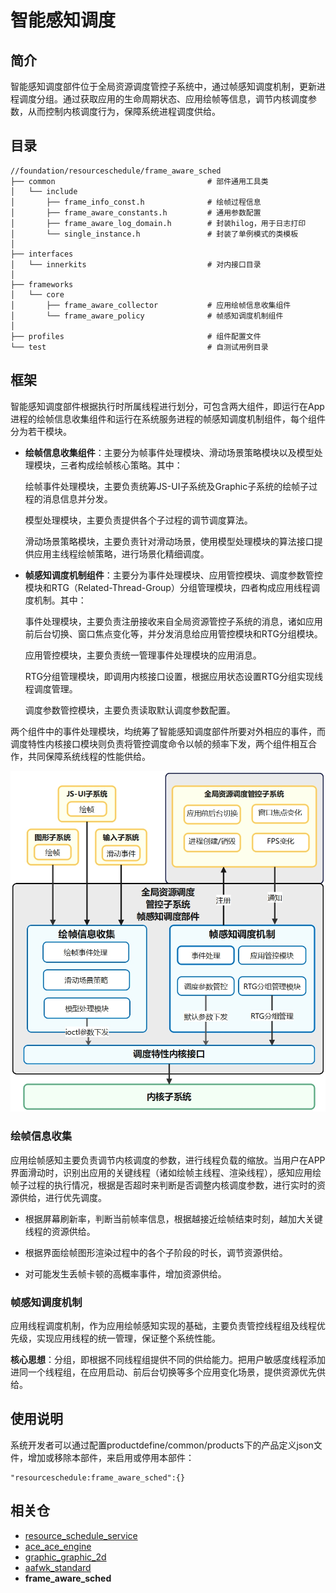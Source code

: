 # 智能感知调度



## 简介<a name="section_introduction"></a>

智能感知调度部件位于全局资源调度管控子系统中，通过帧感知调度机制，更新进程调度分组。通过获取应用的生命周期状态、应用绘帧等信息，调节内核调度参数，从而控制内核调度行为，保障系统进程调度供给。



## 目录<a name="section_catalogue"></a>

```
//foundation/resourceschedule/frame_aware_sched
├── common           						# 部件通用工具类
│   └── include
│       ├── frame_info_const.h				# 绘帧过程信息
│       ├── frame_aware_constants.h	        # 通用参数配置
│       ├── frame_aware_log_domain.h	    # 封装hilog，用于日志打印
│       └── single_instance.h				# 封装了单例模式的类模板
│
├── interfaces
│   └── innerkits    						# 对内接口目录
│
├── frameworks                              
│   └── core
│	    ├── frame_aware_collector           # 应用绘帧信息收集组件
│       └── frame_aware_policy              # 帧感知调度机制组件
│		
├── profiles       						    # 组件配置文件
└── test 									# 自测试用例目录
```


## 框架<a name="section_frameworks"></a>

智能感知调度部件根据执行时所属线程进行划分，可包含两大组件，即运行在App进程的绘帧信息收集组件和运行在系统服务进程的帧感知调度机制组件，每个组件分为若干模块。

- **绘帧信息收集组件**：主要分为帧事件处理模块、滑动场景策略模块以及模型处理模块，三者构成绘帧核心策略。其中：

  绘帧事件处理模块，主要负责统筹JS-UI子系统及Graphic子系统的绘帧子过程的消息信息并分发。

  模型处理模块，主要负责提供各个子过程的调节调度算法。

  滑动场景策略模块，主要负责针对滑动场景，使用模型处理模块的算法接口提供应用主线程绘帧策略，进行场景化精细调度。

- **帧感知调度机制组件**：主要分为事件处理模块、应用管控模块、调度参数管控模块和RTG（Related-Thread-Group）分组管理模块，四者构成应用线程调度机制。其中：
  
  事件处理模块，主要负责注册接收来自全局资源管控子系统的消息，诸如应用前后台切换、窗口焦点变化等，并分发消息给应用管控模块和RTG分组模块。
  
  应用管控模块，主要负责统一管理事件处理模块的应用消息。
  
  RTG分组管理模块，即调用内核接口设置，根据应用状态设置RTG分组实现线程调度管理。
  
  调度参数管控模块，主要负责读取默认调度参数配置。

两个组件中的事件处理模块，均统筹了智能感知调度部件所要对外相应的事件，而调度特性内核接口模块则负责将管控调度命令以帧的频率下发，两个组件相互合作，共同保障系统线程的性能供给。

![](figures/zh-cn_image_fwk.png)



### 绘帧信息收集<a name="section_strategy"></a>

应用绘帧感知主要负责调节内核调度的参数，进行线程负载的缩放。当用户在APP界面滑动时，识别出应用的关键线程（诸如绘帧主线程、渲染线程），感知应用绘帧子过程的执行情况，根据是否超时来判断是否调整内核调度参数，进行实时的资源供给，进行优先调度。

- 根据屏幕刷新率，判断当前帧率信息，根据越接近绘帧结束时刻，越加大关键线程的资源供给。


- 根据界面绘帧图形渲染过程中的各个子阶段的时长，调节资源供给。


- 对可能发生丢帧卡顿的高概率事件，增加资源供给。




### 帧感知调度机制<a name="section_mechanism"></a>

应用线程调度机制，作为应用绘帧感知实现的基础，主要负责管控线程组及线程优先级，实现应用线程的统一管理，保证整个系统性能。

**核心思想**：分组，即根据不同线程组提供不同的供给能力。把用户敏感度线程添加进同一个线程组，在应用启动、前后台切换等多个应用变化场景，提供资源优先供给。



## 使用说明<a name="section_instructions"></a>

系统开发者可以通过配置productdefine/common/products下的产品定义json文件，增加或移除本部件，来启用或停用本部件：

```
"resourceschedule:frame_aware_sched":{}
```



## 相关仓<a name="section_related_repositories"></a>

- [resource_schedule_service](https://gitee.com/openharmony/resourceschedule_resource_schedule_service)
- [ace_ace_engine]( https://gitee.com/openharmony/ace_ace_engine)
- [graphic_graphic_2d](https://gitee.com/openharmony/graphic_graphic_2d)
- [aafwk_standard](https://gitee.com/openharmony/aafwk_standard ) 
- **frame_aware_sched**







